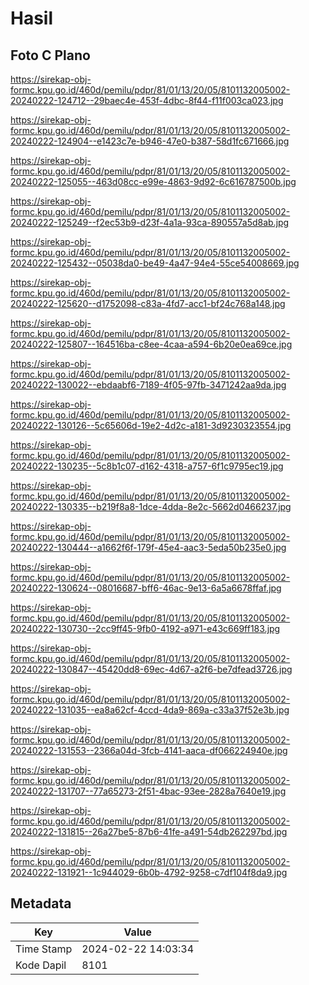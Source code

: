 # Hasil

## Foto C Plano

https://sirekap-obj-formc.kpu.go.id/460d/pemilu/pdpr/81/01/13/20/05/8101132005002-20240222-124712--29baec4e-453f-4dbc-8f44-f11f003ca023.jpg

https://sirekap-obj-formc.kpu.go.id/460d/pemilu/pdpr/81/01/13/20/05/8101132005002-20240222-124904--e1423c7e-b946-47e0-b387-58d1fc671666.jpg

https://sirekap-obj-formc.kpu.go.id/460d/pemilu/pdpr/81/01/13/20/05/8101132005002-20240222-125055--463d08cc-e99e-4863-9d92-6c616787500b.jpg

https://sirekap-obj-formc.kpu.go.id/460d/pemilu/pdpr/81/01/13/20/05/8101132005002-20240222-125249--f2ec53b9-d23f-4a1a-93ca-890557a5d8ab.jpg

https://sirekap-obj-formc.kpu.go.id/460d/pemilu/pdpr/81/01/13/20/05/8101132005002-20240222-125432--05038da0-be49-4a47-94e4-55ce54008669.jpg

https://sirekap-obj-formc.kpu.go.id/460d/pemilu/pdpr/81/01/13/20/05/8101132005002-20240222-125620--d1752098-c83a-4fd7-acc1-bf24c768a148.jpg

https://sirekap-obj-formc.kpu.go.id/460d/pemilu/pdpr/81/01/13/20/05/8101132005002-20240222-125807--164516ba-c8ee-4caa-a594-6b20e0ea69ce.jpg

https://sirekap-obj-formc.kpu.go.id/460d/pemilu/pdpr/81/01/13/20/05/8101132005002-20240222-130022--ebdaabf6-7189-4f05-97fb-3471242aa9da.jpg

https://sirekap-obj-formc.kpu.go.id/460d/pemilu/pdpr/81/01/13/20/05/8101132005002-20240222-130126--5c65606d-19e2-4d2c-a181-3d9230323554.jpg

https://sirekap-obj-formc.kpu.go.id/460d/pemilu/pdpr/81/01/13/20/05/8101132005002-20240222-130235--5c8b1c07-d162-4318-a757-6f1c9795ec19.jpg

https://sirekap-obj-formc.kpu.go.id/460d/pemilu/pdpr/81/01/13/20/05/8101132005002-20240222-130335--b219f8a8-1dce-4dda-8e2c-5662d0466237.jpg

https://sirekap-obj-formc.kpu.go.id/460d/pemilu/pdpr/81/01/13/20/05/8101132005002-20240222-130444--a1662f6f-179f-45e4-aac3-5eda50b235e0.jpg

https://sirekap-obj-formc.kpu.go.id/460d/pemilu/pdpr/81/01/13/20/05/8101132005002-20240222-130624--08016687-bff6-46ac-9e13-6a5a6678ffaf.jpg

https://sirekap-obj-formc.kpu.go.id/460d/pemilu/pdpr/81/01/13/20/05/8101132005002-20240222-130730--2cc9ff45-9fb0-4192-a971-e43c669ff183.jpg

https://sirekap-obj-formc.kpu.go.id/460d/pemilu/pdpr/81/01/13/20/05/8101132005002-20240222-130847--45420dd8-69ec-4d67-a2f6-be7dfead3726.jpg

https://sirekap-obj-formc.kpu.go.id/460d/pemilu/pdpr/81/01/13/20/05/8101132005002-20240222-131035--ea8a62cf-4ccd-4da9-869a-c33a37f52e3b.jpg

https://sirekap-obj-formc.kpu.go.id/460d/pemilu/pdpr/81/01/13/20/05/8101132005002-20240222-131553--2366a04d-3fcb-4141-aaca-df066224940e.jpg

https://sirekap-obj-formc.kpu.go.id/460d/pemilu/pdpr/81/01/13/20/05/8101132005002-20240222-131707--77a65273-2f51-4bac-93ee-2828a7640e19.jpg

https://sirekap-obj-formc.kpu.go.id/460d/pemilu/pdpr/81/01/13/20/05/8101132005002-20240222-131815--26a27be5-87b6-41fe-a491-54db262297bd.jpg

https://sirekap-obj-formc.kpu.go.id/460d/pemilu/pdpr/81/01/13/20/05/8101132005002-20240222-131921--1c944029-6b0b-4792-9258-c7df104f8da9.jpg


## Metadata

| Key        | Value               |
| ---------- | ------------------- |
| Time Stamp | 2024-02-22 14:03:34 |
| Kode Dapil | 8101                |




